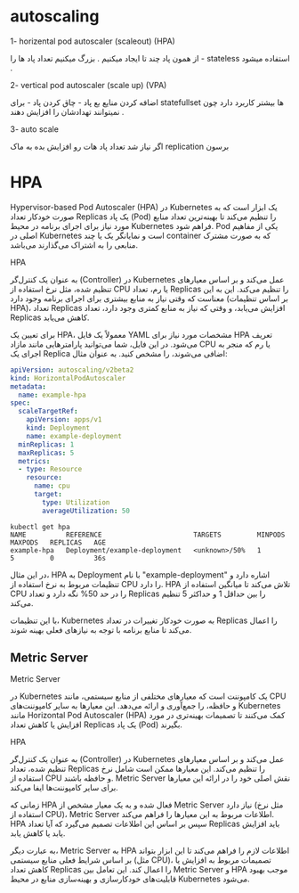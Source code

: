 # autoscaling

1- horizental pod autoscaler (scaleout) (HPA)

از همون پاد چند تا ایجاد میکنیم . بزرگ میکنیم تعداد پاد ها را - stateless استفاده میشود .


2- vertical pod autoscaler (scale up) (VPA)

اضافه کردن منایع بع پاد - چاق کردن پاد - برای statefullset ها بیشتر کاربرد دارد چون نمیتوانند تهدادشان را افزایش دهند .

3- auto scale

اگر نیاز شد تعداد پاد هات رو افزایش بده به ماک replication برسون



# HPA

Hypervisor-based Pod Autoscaler (HPA) 
در Kubernetes یک ابزار است که به صورت خودکار تعداد Replicas یک پاد (Pod) را تنظیم می‌کند تا بهینه‌ترین تعداد منابع مورد نیاز برای اجرای برنامه در محیط Kubernetes فراهم شود. Pod یکی از مفاهیم اصلی در Kubernetes است و نمایانگر یک یا چند container که به صورت مشترک منابعی را به اشتراک می‌گذارند می‌باشد.

HPA 

به عنوان یک کنترل‌گر (Controller) در Kubernetes عمل می‌کند و بر اساس معیارهای تنظیم شده، مثل نرخ استفاده از CPU یا رم، تعداد Replicas را تنظیم می‌کند. این به این معناست که وقتی نیاز به منابع بیشتری برای اجرای برنامه وجود دارد (بر اساس تنظیمات HPA)، تعداد Replicas افزایش می‌یابد، و وقتی که نیاز به منابع کمتری وجود دارد، تعداد Replicas کاهش می‌یابد.

برای تعیین یک HPA، معمولاً یک فایل YAML مشخصات مورد نیاز برای HPA تعریف می‌شود. در این فایل، شما می‌توانید پارامترهایی مانند مازاد CPU یا رم که منجر به اجرای یک Replica اضافی می‌شوند، را مشخص کنید. به عنوان مثال:

```yaml
apiVersion: autoscaling/v2beta2
kind: HorizontalPodAutoscaler
metadata:
  name: example-hpa
spec:
  scaleTargetRef:
    apiVersion: apps/v1
    kind: Deployment
    name: example-deployment
  minReplicas: 1
  maxReplicas: 5
  metrics:
  - type: Resource
    resource:
      name: cpu
      target:
        type: Utilization
        averageUtilization: 50
```

```
kubectl get hpa
NAME          REFERENCE                       TARGETS         MINPODS   MAXPODS   REPLICAS   AGE
example-hpa   Deployment/example-deployment   <unknown>/50%   1         5         0          36s
```

در این مثال، HPA به Deployment با نام "example-deployment" اشاره دارد و تنظیمات مربوط به نرخ استفاده از CPU را دارد. HPA تلاش می‌کند تا میانگین استفاده از CPU را در حد 50% نگه دارد و تعداد Replicas را بین حداقل 1 و حداکثر 5 تنظیم می‌کند.

با این تنظیمات، Kubernetes به صورت خودکار تغییرات در تعداد Replicas را اعمال می‌کند تا منابع برنامه با توجه به نیازهای فعلی بهینه شوند.

## Metric Server

Metric Server 

در Kubernetes یک کامپوننت است که معیارهای مختلفی از منابع سیستمی، مانند CPU و حافظه، را جمع‌آوری و ارائه می‌دهد. این معیارها به سایر کامپوننت‌های Kubernetes مانند Horizontal Pod Autoscaler (HPA) کمک می‌کنند تا تصمیمات بهینه‌تری در مورد افزایش یا کاهش تعداد Replicas یک پاد (Pod) بگیرند.

HPA 

به عنوان یک کنترل‌گر (Controller) در Kubernetes عمل می‌کند و بر اساس معیارهای تنظیم شده، تعداد Replicas را تنظیم می‌کند. این معیارها ممکن است شامل نرخ استفاده از CPU و حافظه باشند. Metric Server نقش اصلی خود را در ارائه این معیارها برای سایر کامپوننت‌ها ایفا می‌کند.

زمانی که HPA فعال شده و به یک معیار مشخص از Metric Server نیاز دارد (مثل نرخ استفاده از CPU)، Metric Server اطلاعات مربوط به این معیارها را فراهم می‌کند. HPA سپس بر اساس این اطلاعات تصمیم می‌گیرد که آیا تعداد Replicas باید افزایش یابد یا کاهش یابد.

به عبارت دیگر، Metric Server به HPA اطلاعات لازم را فراهم می‌کند تا این ابزار بتواند بر اساس شرایط فعلی منابع سیستمی (مثل CPU)، تصمیمات مربوط به افزایش یا کاهش تعداد Replicas را اعمال کند. این تعامل بین Metric Server و HPA موجب بهبود قابلیت‌های خودکارسازی و بهینه‌سازی منابع در محیط Kubernetes می‌شود.
